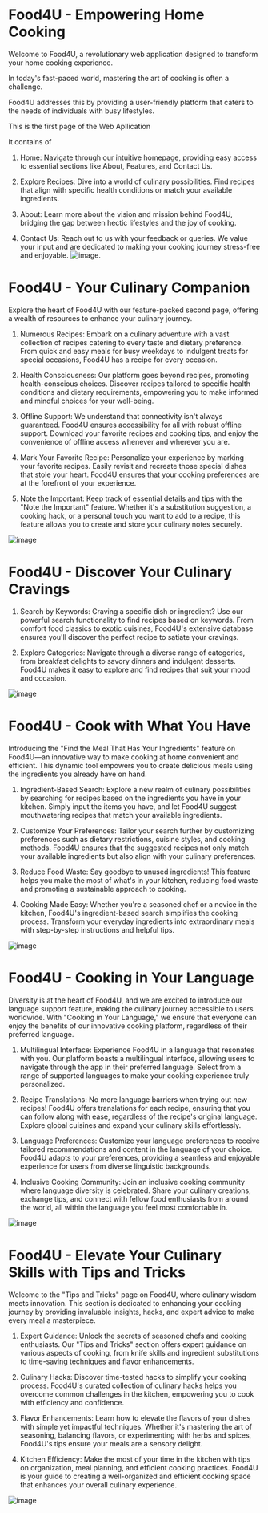 # Food4U - Empowering Home Cooking

Welcome to Food4U, a revolutionary web application designed to transform your home cooking experience. 

In today's fast-paced world, mastering the art of cooking is often a challenge. 

Food4U addresses this by providing a user-friendly platform that caters to the needs of individuals with busy lifestyles.

This is the first page of the Web Apllication

It contains of 

1) Home: Navigate through our intuitive homepage, providing easy access to essential sections like About, Features, and Contact Us.

2)  Explore Recipes: Dive into a world of culinary possibilities. Find recipes that align with specific health conditions or match your available ingredients.

3) About: Learn more about the vision and mission behind Food4U, bridging the gap between hectic lifestyles and the joy of cooking.

4) Contact Us: Reach out to us with your feedback or queries. We value your input and are dedicated to making your cooking journey stress-free and enjoyable.
![image](https://github.com/ShaikSameehaTabassum/Food4U/assets/83460032/42d30b53-27c8-424c-9b78-549feebcd5b8).

# Food4U - Your Culinary Companion

Explore the heart of Food4U with our feature-packed second page, offering a wealth of resources to enhance your culinary journey.

1) Numerous Recipes:
Embark on a culinary adventure with a vast collection of recipes catering to every taste and dietary preference. From quick and easy meals for busy weekdays to indulgent treats for special occasions, Food4U has a recipe for every occasion.

2) Health Consciousness:
Our platform goes beyond recipes, promoting health-conscious choices. Discover recipes tailored to specific health conditions and dietary requirements, empowering you to make informed and mindful choices for your well-being.

3) Offline Support:
We understand that connectivity isn't always guaranteed. Food4U ensures accessibility for all with robust offline support. Download your favorite recipes and cooking tips, and enjoy the convenience of offline access whenever and wherever you are.

4) Mark Your Favorite Recipe:
Personalize your experience by marking your favorite recipes. Easily revisit and recreate those special dishes that stole your heart. Food4U ensures that your cooking preferences are at the forefront of your experience.

5) Note the Important:
Keep track of essential details and tips with the "Note the Important" feature. Whether it's a substitution suggestion, a cooking hack, or a personal touch you want to add to a recipe, this feature allows you to create and store your culinary notes securely.



![image](https://github.com/ShaikSameehaTabassum/Food4U/assets/83460032/1132ffee-b0b6-4185-898d-44f8dc91fc71)

# Food4U - Discover Your Culinary Cravings

1) Search by Keywords:
Craving a specific dish or ingredient? Use our powerful search functionality to find recipes based on keywords. From comfort food classics to exotic cuisines, Food4U's extensive database ensures you'll discover the perfect recipe to satiate your cravings.

2) Explore Categories:
Navigate through a diverse range of categories, from breakfast delights to savory dinners and indulgent desserts. Food4U makes it easy to explore and find recipes that suit your mood and occasion.

![image](https://github.com/ShaikSameehaTabassum/Food4U/assets/83460032/d30fe2b6-e2b6-4d35-804a-ccb3bde985a2)

# Food4U - Cook with What You Have

Introducing the "Find the Meal That Has Your Ingredients" feature on Food4U—an innovative way to make cooking at home convenient and efficient. This dynamic tool empowers you to create delicious meals using the ingredients you already have on hand.

1. Ingredient-Based Search:
Explore a new realm of culinary possibilities by searching for recipes based on the ingredients you have in your kitchen. Simply input the items you have, and let Food4U suggest mouthwatering recipes that match your available ingredients.

2. Customize Your Preferences:
Tailor your search further by customizing preferences such as dietary restrictions, cuisine styles, and cooking methods. Food4U ensures that the suggested recipes not only match your available ingredients but also align with your culinary preferences.

3. Reduce Food Waste:
Say goodbye to unused ingredients! This feature helps you make the most of what's in your kitchen, reducing food waste and promoting a sustainable approach to cooking.

4. Cooking Made Easy:
Whether you're a seasoned chef or a novice in the kitchen, Food4U's ingredient-based search simplifies the cooking process. Transform your everyday ingredients into extraordinary meals with step-by-step instructions and helpful tips.

![image](https://github.com/ShaikSameehaTabassum/Food4U-WebApplication/assets/83460032/45ed72b2-cd88-423c-ae81-d30454aadc9d)

# Food4U - Cooking in Your Language

Diversity is at the heart of Food4U, and we are excited to introduce our language support feature, making the culinary journey accessible to users worldwide. With "Cooking in Your Language," we ensure that everyone can enjoy the benefits of our innovative cooking platform, regardless of their preferred language.

1. Multilingual Interface:
Experience Food4U in a language that resonates with you. Our platform boasts a multilingual interface, allowing users to navigate through the app in their preferred language. Select from a range of supported languages to make your cooking experience truly personalized.

2. Recipe Translations:
No more language barriers when trying out new recipes! Food4U offers translations for each recipe, ensuring that you can follow along with ease, regardless of the recipe's original language. Explore global cuisines and expand your culinary skills effortlessly.

3. Language Preferences:
Customize your language preferences to receive tailored recommendations and content in the language of your choice. Food4U adapts to your preferences, providing a seamless and enjoyable experience for users from diverse linguistic backgrounds.

4. Inclusive Cooking Community:
Join an inclusive cooking community where language diversity is celebrated. Share your culinary creations, exchange tips, and connect with fellow food enthusiasts from around the world, all within the language you feel most comfortable in.

![image](https://github.com/ShaikSameehaTabassum/Food4U-WebApplication/assets/83460032/47d9eb44-3280-4a7f-8177-53d4664e0126)

# Food4U - Elevate Your Culinary Skills with Tips and Tricks

Welcome to the "Tips and Tricks" page on Food4U, where culinary wisdom meets innovation. This section is dedicated to enhancing your cooking journey by providing invaluable insights, hacks, and expert advice to make every meal a masterpiece.

1. Expert Guidance:
Unlock the secrets of seasoned chefs and cooking enthusiasts. Our "Tips and Tricks" section offers expert guidance on various aspects of cooking, from knife skills and ingredient substitutions to time-saving techniques and flavor enhancements.

2. Culinary Hacks:
Discover time-tested hacks to simplify your cooking process. Food4U's curated collection of culinary hacks helps you overcome common challenges in the kitchen, empowering you to cook with efficiency and confidence.

3. Flavor Enhancements:
Learn how to elevate the flavors of your dishes with simple yet impactful techniques. Whether it's mastering the art of seasoning, balancing flavors, or experimenting with herbs and spices, Food4U's tips ensure your meals are a sensory delight.

4. Kitchen Efficiency:
Make the most of your time in the kitchen with tips on organization, meal planning, and efficient cooking practices. Food4U is your guide to creating a well-organized and efficient cooking space that enhances your overall culinary experience.

![image](https://github.com/ShaikSameehaTabassum/Food4U-WebApplication/assets/83460032/2258eb9a-5c6b-45a4-9fc6-fe81f56b1c93)



